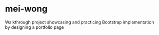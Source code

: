 # mei-wong
Walkthrough project showcasing and practicing Bootstrap implementation by designing a portfolio page
